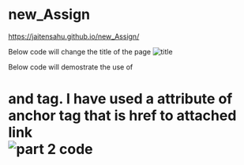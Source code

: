 # new_Assign
https://jaitensahu.github.io/new_Assign/

Below code will change the title of the page
![title](https://github.com/jaitensahu/new_Assign/assets/127736781/8dee8363-5f93-4b2d-bb65-dd46888e54e9)

Below code will demostrate the use of <h1> <p> and <a> tag. I have used a attribute of anchor tag that is href to attached link  
![part 2 code](https://github.com/jaitensahu/new_Assign/assets/127736781/6a8a694f-ae9f-4601-ab08-891931483a01)
